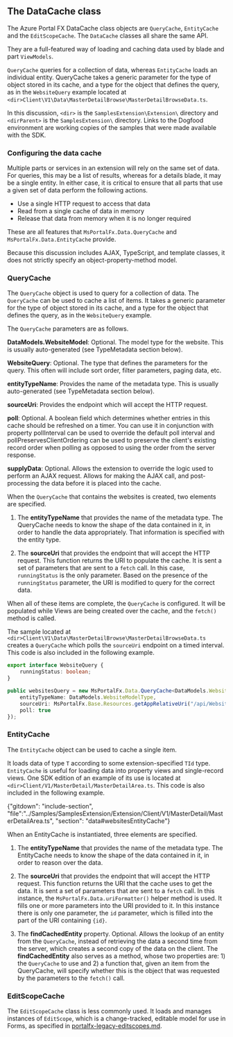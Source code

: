## The DataCache class

The Azure Portal FX DataCache class objects are `QueryCache`, `EntityCache` and the `EditScopeCache`.  The `DataCache` classes all share the same API. 

<!--TODO: Determine whether it is more accurate to say the following sentence.
The `DataCache` objects all share the same class within the API. 
  -->

They are a full-featured way of loading and caching data used by blade and part `ViewModels`.

 `QueryCache` queries for a collection of data, whereas  `EntityCache` loads an individual entity. QueryCache takes a generic parameter for the type of object stored in its cache, and a type for the object that defines the query, as in the `WebsiteQuery` example located at `<dir>Client\V1\Data\MasterDetailBrowse\MasterDetailBrowseData.ts`.
 
In this discussion, `<dir>` is the `SamplesExtension\Extension\` directory and  `<dirParent>` is the `SamplesExtension\` directory. Links to the Dogfood environment are working copies of the samples that were made available with the SDK.

### Configuring the data cache

Multiple parts or services in an extension will rely on the same set of data. For queries, this may be a list of results, whereas for a details blade, it may be a single entity. In either case, it is critical to ensure that all parts that use a given set of data perform the following actions.

* Use a single HTTP request to access that data
* Read from a single cache of data in memory
* Release that data from memory when it is no longer required

These are all features that `MsPortalFx.Data.QueryCache` and `MsPortalFx.Data.EntityCache` provide. 

<!--TODO: Remove the following placeholder sentence when it is explained in more detail. -->
Because this discussion includes AJAX, TypeScript, and template classes, it does not strictly specify an object-property-method model.

### QueryCache

The `QueryCache` object is used to query for a collection of data. The `QueryCache` can be used to cache a list of items. It takes a generic parameter for the type of object stored in its cache, and a type for the object that defines the query, as in the `WebsiteQuery` example.  

The `QueryCache` parameters are as follows.

<!-- TODO: Determine whether the sourceURI and entityTypeName are required paramters.  Per the example given, the other parameters are optional. -->

**DataModels.WebsiteModel**: Optional. The model type for the website. This is usually auto-generated (see TypeMetadata section below).

**WebsiteQuery**: Optional. The type that defines the parameters for the query. This often will include sort order, filter parameters, paging data, etc.

**entityTypeName**: Provides the name of the metadata type. This is usually auto-generated (see TypeMetadata section below).

**sourceUri**: Provides the endpoint which will accept the HTTP request.

**poll**: Optional. A boolean field which determines whether entries in this cache should be refreshed on a timer.  You can use it in conjunction with property pollInterval can be used to override the default poll interval and pollPreservesClientOrdering can be used to preserve the client's existing record order when polling as opposed to using the order from the server response.

**supplyData**: Optional. Allows the extension to override the logic used to perform an AJAX request. Allows for making the AJAX call, and post-processing the data before it is placed into the cache.

When the `QueryCache` that contains the websites is created, two elements are specified.

1. The **entityTypeName** that provides the name of the metadata type. The QueryCache needs to know the shape of the data contained in it, in order to handle the data appropriately. That information is specified with the entity type.

1. The **sourceUri** that provides the endpoint that will accept the HTTP request. This function returns the URI to populate the cache. It is sent a set of parameters that are sent to a `fetch` call. In this case, `runningStatus` is the only parameter. Based on the presence of the `runningStatus` parameter, the URI is modified to query for the correct data.

<!-- TODO:  determine whether "presence" can be changed to "value". Did they mean true if present and false if absent, with false as the default value?  This sentence needs more information. -->

When all of these items are complete, the `QueryCache` is  configured. It will be populated while Views are being created over the cache, and the `fetch()` method is called. 

The sample located at  `<dir>Client\V1\Data\MasterDetailBrowse\MasterDetailBrowseData.ts` creates a `QueryCache` which polls the `sourceUri` endpoint on a timed interval. This code is also included in the following example.

```ts
export interface WebsiteQuery {
    runningStatus: boolean;
}

public websitesQuery = new MsPortalFx.Data.QueryCache<DataModels.WebsiteModel, WebsiteQuery>({
    entityTypeName: DataModels.WebsiteModelType,
    sourceUri: MsPortalFx.Base.Resources.getAppRelativeUri("/api/Websites?runningStatus={0}"),
    poll: true
});
```

### EntityCache
 
<!-- Determine whether a template class can be specified as an object in the content.  Otherwise, find a more definitive term. -->

The `EntityCache` object can be used to cache a single item. 
<!--TODO: Determine whether these parameters can be described as "
a generic parameter for the type of object stored in its cache, "
--> 
It loads data of type `T` according to some extension-specified `TId` type. `EntityCache` is useful for loading data into property views and single-record views. One SDK edition of an example of its use is located at `<dir>Client/V1/MasterDetail/MasterDetailArea.ts`. This code is also included in the following example.

<!-- TODO:  Determine whether EntityCache can be the "type for the object that defines the query, as in the `WebsiteQuery` example". -->

{"gitdown": "include-section", "file":"../Samples/SamplesExtension/Extension/Client/V1/MasterDetail/MasterDetailArea.ts", "section": "data#websitesEntityCache"}

When an EntityCache is instantiated, three elements are specified.

1. The **entityTypeName** that provides the name of the metadata type. The EntityCache needs to know the shape of the data contained in it, in order to reason over the data.

1. The **sourceUri** that provides the endpoint that will accept the HTTP request. This function returns the URI that the cache uses to get the data. It is sent a set of parameters that are sent to a `fetch` call. In this instance, the  `MsPortalFx.Data.uriFormatter()` helper method is used. It fills one or more parameters into the URI provided to it. In this instance there is only  one parameter, the `id` parameter, which is filled into the part of the URI containing `{id}`.

1. The **findCachedEntity** property.  Optional. Allows the lookup of an entity from the `QueryCache`, instead of retrieving the data a second time from the server, which creates a second copy of the data on the client. The **findCachedEntity** also serves as a method, whose two properties are: 1) the `QueryCache` to use and 2) a function that, given an item from the QueryCache, will specify whether this is the object that was requested by the parameters to the `fetch()` call.
    
### EditScopeCache

The `EditScopeCache` class is less commonly used. It loads and manages instances of `EditScope`, which is a change-tracked, editable model for use in Forms, as specified in [portalfx-legacy-editscopes.md](portalfx-legacy-editscopes.md).  
